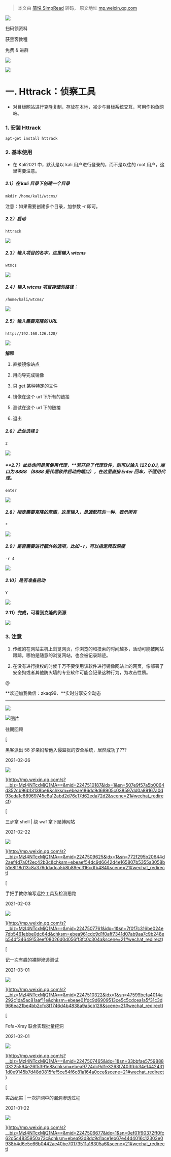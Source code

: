 > 本文由 [简悦 SimpRead](http://ksria.com/simpread/) 转码， 原文地址 [mp.weixin.qq.com](https://mp.weixin.qq.com/s/BcxCXRgIcCzQ6XLZHDq-BQ)

![](https://mmbiz.qpic.cn/mmbiz_png/b96CibCt70iaaJcib7FH02wTKvoHALAMw4fuBhZCW25hNtiawibXa6jdibJO1LiaaYSDECImNTbFbhRx4BTAibjAv1wDBA/640?wx_fmt=png)

扫码领资料

获黑客教程

免费 & 进群

![](https://mmbiz.qpic.cn/mmbiz_png/CBJYPapLzSFJNibV2baHRo8G34MZhFD1sjTz4LHLiaKG9208VTU6pdTIEpC9jlW6UVfhIb9rHorCvvMsdiaya4T6Q/640?wx_fmt=png)

![](https://mmbiz.qpic.cn/mmbiz_png/b96CibCt70iaaJcib7FH02wTKvoHALAMw4fchVnBLMw4kTQ7B9oUy0RGfiacu34QEZgDpfia0sVmWrHcDZCV1Na5wDQ/640?wx_fmt=png)

一. Httrack：侦察工具
===============

*   对目标网站进行克隆复制，存放在本地，减少与目标系统交互，可用作钓鱼网站。
    

### **1. 安装 Httrack**

`apt-get install httrack`

### 2. 基本使用

*   在 Kali2021 中，默认是以 kali 用户进行登录的，而不是以往的 root 用户，这里需要注意。
    

##### **2.1）在 kali 目录下创建一个目录**

`mkdir /home/kali/wtcms/`

注意：如果需要创建多个目录，加参数 -r 即可。

##### **2.2）启动**

`httrack`

![](https://mmbiz.qpic.cn/mmbiz_png/CBJYPapLzSEarCPgSd5meGe4fejblEbjcLOVUOozjOwcTITEDMLSMzib0Xl1siaicC00vUhM8VtrPgA7UxDaN0d1w/640?wx_fmt=png)

##### **2.3）输入项目的名字，这里输入 wtcms**

`wtmcs`

![](https://mmbiz.qpic.cn/mmbiz_png/CBJYPapLzSEarCPgSd5meGe4fejblEbjtrObybDNS5y1RXTyeBEn5FGr1oxBATxSrzWSRibic1k3FaT1GRDw2Uiag/640?wx_fmt=png)

##### **2.4）输入 wtcms 项目存储的路径：**

`/home/kali/wtcms/`

![](https://mmbiz.qpic.cn/mmbiz_png/CBJYPapLzSEarCPgSd5meGe4fejblEbjk3fRa9r9wWrNRtbwIKLMqiay0aFKzk6ibS5pDub0Zw8L50ib3LpShtgIA/640?wx_fmt=png)

##### **2.5）输入需要克隆的 URL**

`http://192.168.126.128/`

![](https://mmbiz.qpic.cn/mmbiz_png/CBJYPapLzSEarCPgSd5meGe4fejblEbjIQibYTxRSft62UDk8dgnLqvlj6WhIDKSTs8pKW69DdUpBz2xjfGsMNQ/640?wx_fmt=png)

**解释**

1.  直接镜像站点
    
2.  用向导完成镜像
    
3.  只 get 某种特定的文件
    
4.  镜像在这个 url 下所有的链接
    
5.  测试在这个 url 下的链接
    
6.  退出
    

##### **2.6）此处选择 2**

`2`

![](https://mmbiz.qpic.cn/mmbiz_png/CBJYPapLzSEarCPgSd5meGe4fejblEbjd0Xve7WBIWgzhycAyvwhkbib55Y7hib21nyibKKOXgwFkAJckMJcdpuRQ/640?wx_fmt=png)

##### **2.7）此处询问是否使用代理，**若开启了代理软件，则可以输入 127.0.0.1, 端口为 8888 （8888 是代理软件启动的端口），在这里直接 Enter 回车，不适用代理。

`enter`

![](https://mmbiz.qpic.cn/mmbiz_png/CBJYPapLzSEarCPgSd5meGe4fejblEbj1ESYheAR3Bib9Oxs1SGv3pqRKCdmXOB0ZvEfbHuiacRw4ApyniajSwbXQ/640?wx_fmt=png)

##### **2.8）指定需要克隆的范围，这里输入，是通配符的一种，表示所有**

`*`

![](https://mmbiz.qpic.cn/mmbiz_png/CBJYPapLzSEarCPgSd5meGe4fejblEbjHa9uyaYqTInEOUe41qiagDxxbicuUR6go3dkSbAlqUTy74eibxEGkvq1g/640?wx_fmt=png)

##### **2.9）是否需要进行额外的选项，比如 - r，可以指定爬取深度**

`-r 4`

![](https://mmbiz.qpic.cn/mmbiz_png/CBJYPapLzSEarCPgSd5meGe4fejblEbjKPGlpWZicnVricoSiaA3iaYdlyTHppAWZFfdR0P5gfrbdWBm6k4ZrcZiauQ/640?wx_fmt=png)

##### **2.10）是否准备启动**

`Y`

![](https://mmbiz.qpic.cn/mmbiz_png/CBJYPapLzSEarCPgSd5meGe4fejblEbjsKicsjgSnJ8Snjhrwb4vrdlUkhFfiauJ7103ZUTVNsGn6BgsRiajRDC1A/640?wx_fmt=png)

**2.11）完成，可看到克隆的资源**

![](https://mmbiz.qpic.cn/mmbiz_png/CBJYPapLzSEarCPgSd5meGe4fejblEbjSEAlykvIcNsCNYfMVBzHibmPugia5qF2ibHoQJfCktHsZbYuFCo6mkVsQ/640?wx_fmt=png)

### 3. 注意

1. 传统的在网站主机上浏览网页，你浏览的和摸索的时间越多，活动可能被网站跟踪，哪怕是随意的浏览网站，也会被记录踪迹。

2. 在没有进行授权的时候千万不要使用该软件进行镜像网站上的网页，像部署了安全狗或者其他防火墙的专业软件可能会记录这种行为，为攻击性质。

@

**欢迎加我微信：zkaq99、**实时分享安全动态

* * *

  

![](https://mmbiz.qpic.cn/mmbiz_jpg/CBJYPapLzSE8r6UDibLl3oFOu6cEZPryVrS6n7TfhmDVMfKfIfc7nicyXQ0r0CjPZxPIACeen4QF4fuLwsRBhzMw/640?wx_fmt=jpeg)

![图片](https://mmbiz.qpic.cn/mmbiz_png/sSriaaVicBMGmevib5nPyT8m3VxloX9cCQVGymXpYDibVwwMOmSaPtE9ib02ic3rRqoJH3Tics60h67X4ASIkXDowHV5A/640?wx_fmt=png)

往期回顾

[

黑客派出 58 岁亲妈帮他入侵监狱的安全系统，居然成功了???

2021-02-26

![](https://mmbiz.qpic.cn/mmbiz_jpg/CBJYPapLzSFM95hxJHsvHXnAlZHet4qQv4BMQd95waIMVELrq2yyib0AAibsYYFNATqcv75vMmCicHeZIEJiaE8Mvw/640?wx_fmt=jpeg)

](http://mp.weixin.qq.com/s?__biz=MzI4NTcxMjQ1MA==&mid=2247510187&idx=1&sn=507e9f57a5b0064d352cb96b13138be6&chksm=ebeae186dc9d68905c038597dd0a89167a0d93eda1c88969745c8a12abd2d76e17d62eda72d2&scene=21#wechat_redirect)

[

三步拿 shell | 绕 waf 拿下赌博网站

2021-02-22

![](https://mmbiz.qpic.cn/mmbiz_jpg/CBJYPapLzSGh0vbLxS3s6cs5TAroBgmYyMnL9EI5DNV8lVUQgHleU298vjr8mVV8G34hJqsBqn5zGhN9pcXlwg/640?wx_fmt=jpeg)

](http://mp.weixin.qq.com/s?__biz=MzI4NTcxMjQ1MA==&mid=2247509625&idx=1&sn=772f295b20644d2aef4d7a0f2ec42b3c&chksm=ebeaef54dc9d6642d4e165807b5355a3058b51e8f18d13c8a376ddadca5b8b89ec316cdfb484&scene=21#wechat_redirect)

[

手把手教你编写远控工具及检测思路

2021-02-03

![](https://mmbiz.qpic.cn/mmbiz_jpg/CBJYPapLzSEEHPrLl9fpG8PhTPKJibyBcByQtUrYWbqdZaXbltkD6boEvInuyy2LKlvMmAMCK7y3YLHu129WcdA/640?wx_fmt=jpeg)

](http://mp.weixin.qq.com/s?__biz=MzI4NTcxMjQ1MA==&mid=2247507761&idx=1&sn=7f0f7c316be024e7db5461ebbe0dc64d&chksm=ebea961cdc9d1f0aff7341d07ab9aa7c9b248eb54df34649153eef08026d0d056ff3fc0c304a&scene=21#wechat_redirect)

[

记一次有趣的裸聊渗透测试

2021-03-01

![](https://mmbiz.qpic.cn/mmbiz_jpg/CBJYPapLzSFUGlD0DibmykbJ8yTRy2wrFPek4DUaH1XxtZlDickQNttia6l1rwbMe2HFoxGeIWVrK80pia87CicjfGA/640?wx_fmt=jpeg)

](http://mp.weixin.qq.com/s?__biz=MzI4NTcxMjQ1MA==&mid=2247510322&idx=1&sn=47599befa4014a292c1da5ac81aaf11e&chksm=ebeae01fdc9d6909513ce5c5cdcea1a5f31c3d966ea21be4bb2cfc8f1746d4b4838a9a5cb128&scene=21#wechat_redirect)

[

Fofa+Xray 联合实现批量挖洞

2021-02-01

![](https://mmbiz.qpic.cn/mmbiz_jpg/CBJYPapLzSFvCmthyMgtPZH5h5GzzhoGoMY2eVhVq0iaAJjac8v8aiad2OdL5kEhrrlfxHuDXObicNQWArFbJMkgA/640?wx_fmt=jpeg)

](http://mp.weixin.qq.com/s?__biz=MzI4NTcxMjQ1MA==&mid=2247507465&idx=1&sn=33bbfae575988803225594e26f5391e8&chksm=ebea9724dc9d1e3263f7403fbb34e14424311d0e9145b7d48d0815fef5ce54f6c81a164a0cce&scene=21#wechat_redirect)

[

实战纪实 | 一次护网中的漏洞渗透过程

2021-01-22

![](https://mmbiz.qpic.cn/mmbiz_jpg/CBJYPapLzSEHCS6SZNzRp5K0yiclsOT1KkibxsVpiaXE0nPAq1fRvL9gKHYmqFNFH67yTogicvUvnMOjk1hMaBrEyA/640?wx_fmt=jpeg)

](http://mp.weixin.qq.com/s?__biz=MzI4NTcxMjQ1MA==&mid=2247506677&idx=1&sn=0ef01f90372ff0fc62d5c4835950a73c&chksm=ebea93d8dc9d1ace1eb67e44d4016c12303e0938b4d6e5e66b0442ae40be70173511a18305a6&scene=21#wechat_redirect)